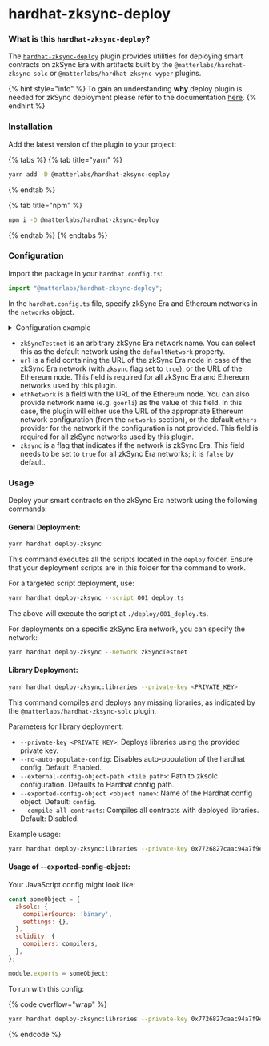 # hardhat-zksync-deploy

### **What is this** `hardhat-zksync-deploy`**?**

The [`hardhat-zksync-deploy`](https://github.com/matter-labs/hardhat-zksync/tree/main/packages/hardhat-zksync-deploy) plugin provides utilities for deploying smart contracts on zkSync Era with artifacts built by the `@matterlabs/hardhat-zksync-solc` or `@matterlabs/hardhat-zksync-vyper` plugins.

{% hint style="info" %}
To gain an understanding **why** deploy plugin is needed for zkSync deployment please refer to the documentation [here](https://era.zksync.io/docs/reference/architecture/contract-deployment.html).
{% endhint %}

### **Installation**

Add the latest version of the plugin to your project:

{% tabs %}
{% tab title="yarn" %}
```bash
yarn add -D @matterlabs/hardhat-zksync-deploy
```
{% endtab %}

{% tab title="npm" %}
```bash
npm i -D @matterlabs/hardhat-zksync-deploy
```
{% endtab %}
{% endtabs %}

### Configuration

Import the package in your `hardhat.config.ts`:

```typescript
import "@matterlabs/hardhat-zksync-deploy";
```

In the `hardhat.config.ts` file, specify zkSync Era and Ethereum networks in the `networks` object.

<details>

<summary>Configuration example</summary>

```typescript
import { HardhatUserConfig } from "hardhat/config";

import "@matterlabs/hardhat-zksync-deploy";
import "@matterlabs/hardhat-zksync-solc";

const config: HardhatUserConfig = {
  zksolc: {},
  defaultNetwork: "zkSyncTestnet",
  networks: {
    hardhat: {
      zksync: false,
    },
    zkSyncTestnet: {
      url: "http://localhost:3050",
      ethNetwork: "http://localhost:8545",
      zksync: true,
    };
  },
  solidity: {
    version: "0.8.20",
  },
};

export default config;
```

</details>

* `zkSyncTestnet` is an arbitrary zkSync Era network name. You can select this as the default network using the `defaultNetwork` property.
* `url` is a field containing the URL of the zkSync Era node in case of the zkSync Era network (with `zksync` flag set to `true`), or the URL of the Ethereum node. This field is required for all zkSync Era and Ethereum networks used by this plugin.
* `ethNetwork` is a field with the URL of the Ethereum node. You can also provide network name (e.g. `goerli`) as the value of this field. In this case, the plugin will either use the URL of the appropriate Ethereum network configuration (from the `networks` section), or the default `ethers` provider for the network if the configuration is not provided. This field is required for all zkSync networks used by this plugin.
* `zksync` is a flag that indicates if the network is zkSync Era. This field needs to be set to `true` for all zkSync Era networks; it is `false` by default.

### Usage

Deploy your smart contracts on the zkSync Era network using the following commands:

#### **General Deployment**:

```bash
yarn hardhat deploy-zksync
```

This command executes all the scripts located in the `deploy` folder. Ensure that your deployment scripts are in this folder for the command to work.

For a targeted script deployment, use:

```bash
yarn hardhat deploy-zksync --script 001_deploy.ts
```

The above will execute the script at `./deploy/001_deploy.ts`.

For deployments on a specific zkSync Era network, you can specify the network:

```bash
yarn hardhat deploy-zksync --network zkSyncTestnet
```

#### **Library Deployment**:

```bash
yarn hardhat deploy-zksync:libraries --private-key <PRIVATE_KEY>
```

This command compiles and deploys any missing libraries, as indicated by the `@matterlabs/hardhat-zksync-solc` plugin.

Parameters for library deployment:

* `--private-key <PRIVATE_KEY>`: Deploys libraries using the provided private key.
* `--no-auto-populate-config`: Disables auto-population of the hardhat config. Default: Enabled.
* `--external-config-object-path <file path>`: Path to zksolc configuration. Defaults to Hardhat config path.
* `--exported-config-object <object name>`: Name of the Hardhat config object. Default: `config`.
* `--compile-all-contracts`: Compiles all contracts with deployed libraries. Default: Disabled.

Example usage:

```bash
yarn hardhat deploy-zksync:libraries --private-key 0x7726827caac94a7f9e1b160f7ea819f172f7b6f9d2a97f992c38edeab82d4110
```

#### **Usage of --exported-config-object**:

Your JavaScript config might look like:

```javascript
const someObject = {
  zksolc: {
    compilerSource: 'binary',
    settings: {},
  },
  solidity: {
    compilers: compilers,
  },
};

module.exports = someObject;
```

To run with this config:

{% code overflow="wrap" %}
```bash
yarn hardhat deploy-zksync:libraries --private-key 0x7726827caac94a7f9e1b160f7ea819f172f7b6f9d2
```
{% endcode %}

